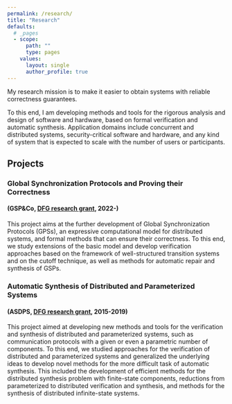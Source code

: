 ```yaml
---
permalink: /research/
title: "Research"
defaults:
  # _pages
  - scope:
      path: ""
      type: pages
    values:
      layout: single
      author_profile: true
---
```


My research mission is to make it easier to obtain systems with reliable correctness guarantees.

To this end, I am developing methods and tools for the rigorous analysis and design of software and hardware, based on formal verification and automatic synthesis.
Application domains include concurrent and distributed systems, security-critical software and hardware, and any kind of system that is expected to scale with the number of users or participants. 

## Projects

### Global Synchronization Protocols and Proving their Correctness 
#### (GSP&Co, [DFG research grant](https://gepris.dfg.de/gepris/projekt/497132954), 2022-)
This project aims at the further development of Global Synchronization Protocols (GPSs), an expressive computational model for distributed systems, and formal methods that can ensure their correctness. To this end, we study extensions of the basic model and develop verification approaches based on the framework of well-structured transition systems and on the cutoff technique, as well as methods for automatic repair and synthesis of GSPs.


### Automatic Synthesis of Distributed and Parameterized Systems
#### (ASDPS, [DFG research grant](https://gepris.dfg.de/gepris/projekt/266796805), 2015-2019)
This project aimed at developing new methods and tools for the verification and synthesis of distributed and parameterized systems, such as communication protocols with a given or even a parametric number of components. To this end, we studied approaches for the verification of distributed and parameterized systems and generalized the underlying ideas to develop novel methods for the more difficult task of automatic synthesis. This included the development of efficient methods for the distributed synthesis problem with finite-state components, reductions from parameterized to distributed verification and synthesis, and methods for the synthesis of distributed infinite-state systems.
